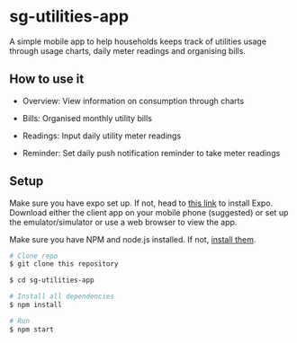 # sg-utilities-app
A simple mobile app to help households keeps track of utilities usage through usage charts, daily meter readings and organising
bills.

## How to use it

* Overview: View information on consumption through charts 

* Bills: Organised monthly utility bills 

* Readings: Input daily utility meter readings 

* Reminder: Set daily push notification reminder to take meter readings


## Setup

Make sure you have expo set up.
If not, head to [this link](https://docs.expo.io/versions/latest/introduction/installation.html)
to install Expo. Download either the client app on your mobile phone (suggested) or set up the emulator/simulator or use a web browser to view
the app.

Make sure you have NPM and node.js installed.
If not, [install them](https://nodejs.org/en/).

```bash
# Clone repo
$ git clone this repository

$ cd sg-utilities-app

# Install all dependencies
$ npm install

# Run
$ npm start

```